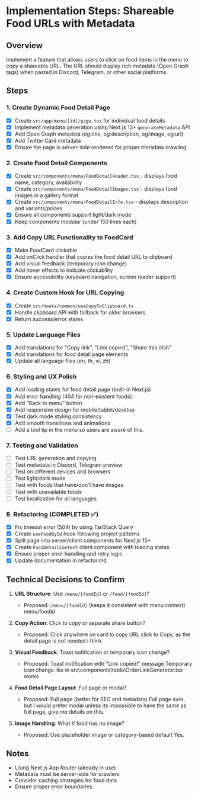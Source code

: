# Implementation Steps: Shareable Food URLs with Metadata

## Overview

Implement a feature that allows users to click on food items in the menu to copy a shareable URL. The URL should display rich metadata (Open Graph tags) when pasted in Discord, Telegram, or other social platforms.

## Steps

### 1. Create Dynamic Food Detail Page

- [x] Create `src/app/menu/[id]/page.tsx` for individual food details
- [x] Implement metadata generation using Next.js 13+ `generateMetadata` API
- [x] Add Open Graph metadata (og:title, og:description, og:image, og:url)
- [x] Add Twitter Card metadata
- [x] Ensure the page is server-side rendered for proper metadata crawling

### 2. Create Food Detail Components

- [x] Create `src/components/menu/FoodDetailHeader.tsx` - displays food name, category, availability
- [x] Create `src/components/menu/FoodDetailImages.tsx` - displays food images in a gallery format
- [x] Create `src/components/menu/FoodDetailInfo.tsx` - displays description and variants/prices
- [x] Ensure all components support light/dark mode
- [x] Keep components modular (under 150 lines each)

### 3. Add Copy URL Functionality to FoodCard

- [x] Make FoodCard clickable
- [x] Add onClick handler that copies the food detail URL to clipboard
- [x] Add visual feedback (temporary icon change)
- [x] Add hover effects to indicate clickability
- [x] Ensure accessibility (keyboard navigation, screen reader support)

### 4. Create Custom Hook for URL Copying

- [x] Create `src/hooks/common/useCopyToClipboard.ts`
- [x] Handle clipboard API with fallback for older browsers
- [x] Return success/error states

### 5. Update Language Files

- [x] Add translations for "Copy link", "Link copied", "Share this dish"
- [x] Add translations for food detail page elements
- [x] Update all language files (en, th, vi, zh)

### 6. Styling and UX Polish

- [x] Add loading states for food detail page (built-in Next.js)
- [x] Add error handling (404 for non-existent foods)
- [x] Add "Back to menu" button
- [x] Add responsive design for mobile/tablet/desktop
- [x] Test dark mode styling consistency
- [x] Add smooth transitions and animations
- [ ] Add a tool tip in the menu so users are aware of this.

### 7. Testing and Validation

- [ ] Test URL generation and copying
- [ ] Test metadata in Discord, Telegram preview
- [ ] Test on different devices and browsers
- [ ] Test light/dark mode
- [ ] Test with foods that have/don't have images
- [ ] Test with unavailable foods
- [ ] Test localization for all languages

### 8. Refactoring (COMPLETED ✅)

- [x] Fix timeout error (504) by using TanStack Query
- [x] Create `useFoodById` hook following project patterns
- [x] Split page into server/client components for Next.js 15+
- [x] Create `FoodDetailContent` client component with loading states
- [x] Ensure proper error handling and retry logic
- [x] Update documentation in refactor.md

## Technical Decisions to Confirm

1. **URL Structure**: Use `/menu/[foodId]` or `/food/[foodId]`?

   - Proposed: `/menu/[foodId]` (keeps it consistent with menu context)
     menu/foodId

2. **Copy Action**: Click to copy or separate share button?

   - Proposed: Click anywhere on card to copy URL
     click to Copy, as the detail page is not needed i think

3. **Visual Feedback**: Toast notification or temporary icon change?

   - Proposed: Toast notification with "Link copied!" message
     Temporary icon change like in src\components\table\OrderLinkGenerator.tsx works

4. **Food Detail Page Layout**: Full page or modal?

   - Proposed: Full page (better for SEO and metadata) Full page sure, but I would prefer modal unless its impossible to have the same as full page, give me details on this.

5. **Image Handling**: What if food has no image?
   - Proposed: Use placeholder image or category-based default
     Yes.

## Notes

- Using Next.js App Router (already in use)
- Metadata must be server-side for crawlers
- Consider caching strategies for food data
- Ensure proper error boundaries
